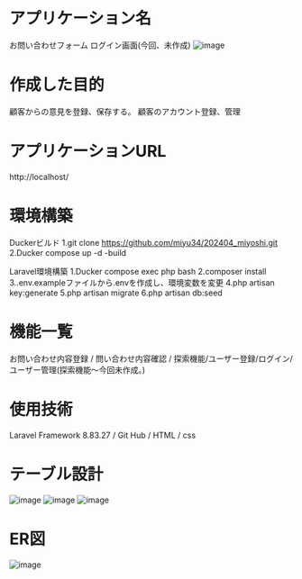 # アプリケーション名
お問い合わせフォーム
ログイン画面(今回、未作成)
![image](https://github.com/miyu34/202404_miyoshi/assets/125182885/2799828b-0560-4c4d-8ce6-99bed582134a)


# 作成した目的
顧客からの意見を登録、保存する。
顧客のアカウント登録、管理
 
# アプリケーションURL
http://localhost/

# 環境構築
Duckerビルド
1.git clone https://github.com/miyu34/202404_miyoshi.git
2.Ducker compose up -d -build

Laravel環境構築
1.Ducker compose exec php bash
2.composer install
3..env.exampleファイルから.envを作成し、環境変数を変更
4.php artisan key:generate
5.php artisan migrate
6.php artisan db:seed
 
# 機能一覧
お問い合わせ内容登録 / 問い合わせ内容確認 / 探索機能/ユーザー登録/ログイン/ユーザー管理(探索機能〜今回未作成。)
 
# 使用技術
Laravel Framework 8.83.27 / Git Hub / HTML / css
 
# テーブル設計
![image](https://github.com/miyu34/202404_miyoshi/assets/125182885/9ef3febb-82bb-4236-99e7-0c658e30bf2c)
![image](https://github.com/miyu34/202404_miyoshi/assets/125182885/fc31d809-65d5-4aba-b080-4ec18643e479)
![image](https://github.com/miyu34/202404_miyoshi/assets/125182885/c2a70ab9-1966-40d4-ba9d-041ba24b14a0)

# ER図
![image](https://github.com/miyu34/202404_miyoshi/assets/125182885/c43ff190-7280-4350-b8d7-58f0f352ebca)

